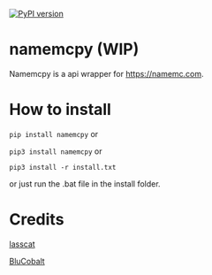 [![PyPI version](https://badge.fury.io/py/namemcpy.svg)](https://badge.fury.io/py/namemcpy)
# namemcpy (WIP)
Namemcpy is a api wrapper for https://namemc.com.


# How to install

`pip install namemcpy`
or

`pip3 install namemcpy`
or

`pip3 install -r install.txt`

or just run the .bat file in the install folder.

# Credits
[lasscat](https://github.com/lasscat)

[BluCobalt](https://github.com/BluCobalt)
